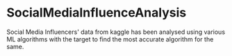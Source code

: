 # SocialMediaInfluenceAnalysis
Social Media Influencers' data from kaggle has been analysed using various ML algorithms with the target to find the most accurate algorithm for the same.
